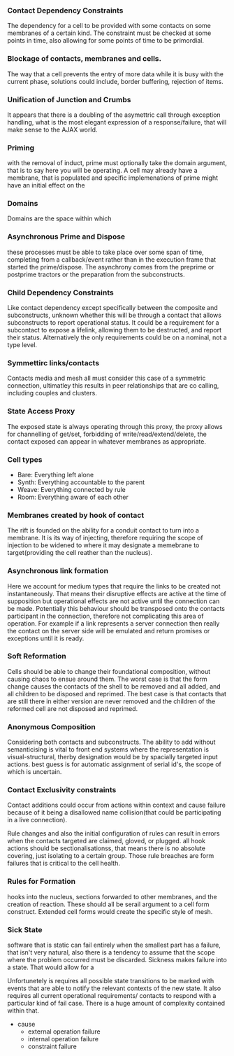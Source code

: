 ### Contact Dependency Constraints

The dependency for a cell to be provided with some contacts on some membranes of a certain kind. The constraint must be checked at some points in time, also allowing for some points of time to be primordial.

### Blockage of contacts, membranes and cells.

The way that a cell prevents the entry of more data while it is busy with the current phase, solutions could include, border buffering, rejection of items. 

### Unification of Junction and Crumbs

It appears that there is a doubling of the asymettric call through exception handling, what is the most elegant expression of a response/failure, that will make sense to the AJAX world.  

### Priming
with the removal of induct, prime must optionally take the domain argument, that is to say here you will be operating. A cell may already have a membrane, that is populated and specific implemenations of prime might have an initial effect on the 

### Domains

Domains are the space within which 

### Asynchronous Prime and Dispose

these processes must be able to take place over some span of time, completing from a callback/event rather than in the execution frame that started the prime/dispose. The asynchrony comes from the preprime or postprime tractors or the preparation from the subconstructs.

### Child Dependency Constraints

Like contact dependency except specifically between the composite and subconstructs, unknown whether this will be through a contact that allows subconstructs to report operational status. It could be a requirement for a subcontact to expose a lifelink, allowing them to be destructed, and report their status. Alternatively the only requirements could be on a nominal, not a type level.

### Symmettirc links/contacts

Contacts media and mesh all must consider this case of a symmetric connection, ultimatley this results in peer relationships that are co calling, including couples and clusters.

### State Access Proxy

The exposed state is always operating through this proxy, the proxy allows for channelling of get/set, forbidding of write/read/extend/delete, the contact exposed can appear in whatever membranes as appropriate.

### Cell types
- Bare:  Everything left alone
- Synth: Everything accountable to the parent
- Weave: Everything connected by rule
- Room:  Everything aware of each other

### Membranes created by hook of contact
The rift is founded on the ability for a conduit contact to turn into a membrane. It is its way of injecting, therefore requiring the scope of injection to be widened to where it may designate a memebrane to target(providing the cell reather than the nucleus).

### Asynchronous link formation
Here we account for medium types that require the links to be created not instantaneously. That means their disruptive effects are active at the time of supposition but operational effects are not active until the connection can be made. Potentially this behaviour should be transposed onto the contacts participant in the connection, therefore not complicating this area of operation. For example if a link represents a server connection then really the contact on the server side will be emulated and return promises or exceptions until it is ready.

### Soft Reformation
Cells should be able to change their foundational composition, without causing chaos to ensue around them. The worst case is that the form change causes the contacts of the shell to be removed and all added, and all children to be disposed and reprimed. The best case is that contacts that are still there in either version are never removed and the children of the reformed cell are not disposed and reprimed. 

### Anonymous Composition
Considering both contacts and subconstructs. The ability to add without semanticising is vital to front end systems where the representation is visual-structural, therby designation would be by spacially targeted input actions. best guess is for automatic assignment of serial id's, the scope of which is uncertain.

### Contact Exclusivity constraints

Contact additions could occur from actions within context and cause failure because of it being a disallowed name collision(that could be participating in a live connection). 

Rule changes and also the initial configuration of rules can result in errors when the contacts targeted are claimed, gloved, or plugged. all hook actions should be sectionalisationss, that means there is no absolute covering, just isolating to a certain group. Those rule breaches are form failures that is critical to the cell health.

### Rules for Formation
hooks into the nucleus, sections forwarded to other membranes, and the creation of reaction. These should all be serail argument to a cell form construct. Extended cell forms would create the specific style of mesh.

### Sick State
software that is static can fail entirely when the smallest part has a failure, that isn't very natural, also there is a tendency to assume that the scope where the problem occurred must be discarded. Sickness makes failure into a state. That would allow for a 

Unfortunetely is requires all possible state transitions to be marked with events that are able to notify the relevant contexts of the new state. It also requires all current operational requirements/ contacts to respond with a particular kind of fail case. There is a huge amount of complexity contained within that. 

- cause
	- external operation failure
	- internal operation failure
	- constraint failure

